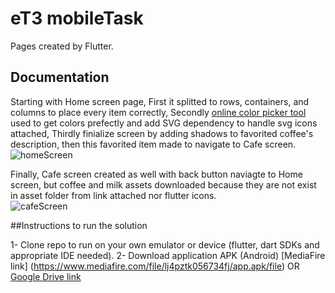 # eT3 mobileTask

Pages created by Flutter.

## Documentation

Starting with Home screen page, First it splitted to rows, containers, and columns to place every item correctly, Secondly [online color picker tool](https://redketchup.io/color-picker) used to get colors prefectly and add SVG dependency to handle svg icons attached, Thirdly finialize screen by adding shadows to favorited coffee's description, then this favorited item made to navigate to Cafe screen.
![homeScreen](https://user-images.githubusercontent.com/63668000/181850864-b6c46367-1e44-44c9-b565-284db367925f.jpeg)


Finally, Cafe screen created as well with back button naviagte to Home screen, but coffee and milk assets downloaded because they are not exist in asset folder from link attached nor flutter icons.  
![cafeScreen](https://user-images.githubusercontent.com/63668000/181850907-f781a633-c1be-4093-a20d-443c6bce39a8.jpeg)

##Instructions to run the solution

1- Clone repo to run on your own emulator or device (flutter, dart SDKs and appropriate IDE needed).
2- Download application APK (Android) [MediaFire link] (https://www.mediafire.com/file/lj4pztk056734fj/app.apk/file)
  OR [Google Drive link](https://drive.google.com/file/d/12deBGAFTeXgGTuXQqqREvBmB4Zxw0Kn3/view?usp=sharing)
